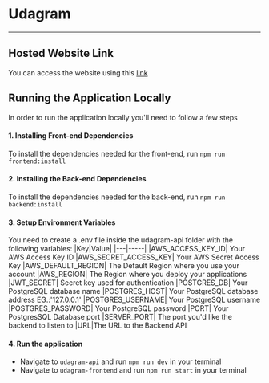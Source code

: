# Udagram

---

## Hosted Website Link

You can access the website using this [link](http://udacityprojectfrontend.s3-website-us-east-1.amazonaws.com)

## Running the Application Locally

In order to run the application locally you'll need to follow a few steps

#### 1. Installing Front-end Dependencies

To install the dependencies needed for the front-end, run `npm run frontend:install`

#### 2. Installing the Back-end Dependencies

To install the dependencies needed for the back-end, run `npm run backend:install`

#### 3. Setup Environment Variables

You need to create a .env file inside the udagram-api folder with the following variables:
|Key|Value|
|---|-----|
|AWS_ACCESS_KEY_ID| Your AWS Access Key ID
|AWS_SECRET_ACCESS_KEY| Your AWS Secret Access Key
|AWS_DEFAULT_REGION| The Default Region where you use your account
|AWS_REGION| The Region where you deploy your applications
|JWT_SECRET| Secret key used for authentication
|POSTGRES_DB| Your PostgreSQL database name
|POSTGRES_HOST| Your PostgreSQL database address EG.:'127.0.0.1'
|POSTGRES_USERNAME| Your PostgreSQL username
|POSTGRES_PASSWORD| Your PostgreSQL password
|PORT| Your PostgresSQL Database port
|SERVER_PORT| The port you'd like the backend to listen to
|URL|The URL to the Backend API

#### 4. Run the application

- Navigate to `udagram-api` and run `npm run dev` in your terminal
- Navigate to `udagram-frontend` and run `npm run start` in your terminal
